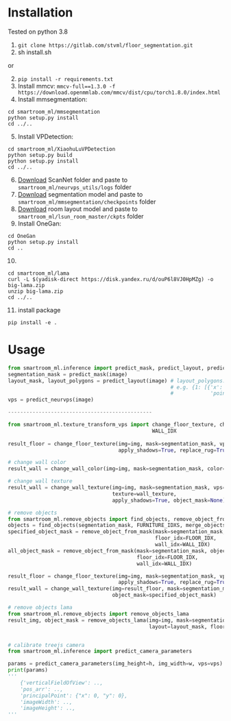 # Installation
Tested on python 3.8
1) `git clone https://gitlab.com/stvml/floor_segmentation.git`
2) sh install.sh
   
or


2) `pip install -r requirements.txt`
3) Install mmcv: `mmcv-full==1.3.0 -f https://download.openmmlab.com/mmcv/dist/cpu/torch1.8.0/index.html`
4) Install mmsegmentation: 
```shell
cd smartroom_ml/mmsegmentation
python setup.py install
cd ../..
```
5) Install VPDetection:
```shell
cd smartroom_ml/XiaohuLuVPDetection
python setup.py build
python setup.py install
cd ../..
```
6) [Download](https://drive.google.com/drive/folders/1okLUvvGEzqg-yvpwkjFBNsUtSrRDPT93?usp=sharing) ScanNet folder and paste to `smartroom_ml/neurvps_utils/logs` folder
7) [Download](https://github.com/SwinTransformer/storage/releases/download/v1.0.1/upernet_swin_base_patch4_window7_512x512.pth) segmentation model and paste to `smartroom_ml/mmsegmentation/checkpoints` folder
8) [Download](https://drive.google.com/file/d/1fgAZbE70v8ghTZaj4WSHzSlNb5NJreus/view?usp=sharing) room layout model and paste to `smartroom_ml/lsun_room_master/ckpts` folder
9) Install OneGan:
```shell
cd OneGan
python setup.py install
cd ..
```
10) 
```shell
cd smartroom_ml/lama
curl -L $(yadisk-direct https://disk.yandex.ru/d/ouP6l8VJ0HpMZg) -o big-lama.zip
unzip big-lama.zip
cd ../..
```
11) install package
```shell
pip install -e .
```
# Usage
```python
from smartroom_ml.inference import predict_mask, predict_layout, predict_neurvps
segmentation_mask = predict_mask(image)
layout_mask, layout_polygons = predict_layout(image) # layout_polygons: {segment_class: [points]} 
                                                     # e.g. {1: [{'x': 0.0030643513789581204, 'y': 0.0, 
                                                     #            'point_classes': [1]}, ...}
vps = predict_neurvps(image)

-----------------------------------------------

from smartroom_ml.texture_transform_vps import change_floor_texture, change_wall_color, change_wall_texture, FLOOR_IDX, \
                                               WALL_IDX
                                               
result_floor = change_floor_texture(img=img, mask=segmentation_mask, vps=vps, texture=texture, texture_angle=0,
                                    apply_shadows=True, replace_rug=True, object_mask=None)

# change wall color
result_wall = change_wall_color(img=img, mask=segmentation_mask, color='#A91D11', apply_shadows=True, object_mask=None)

# change wall texture
result_wall = change_wall_texture(img=img, mask=segmentation_mask, vps=vps, layout=layout,
                                  texture=wall_texture, 
                                  apply_shadows=True, object_mask=None)

# remove objects
from smartroom_ml.remove_objects import find_objects, remove_object_from_mask
objects = find_objects(segmentation_mask, FURNITURE_IDXS, merge_objects)
specified_object_mask = remove_object_from_mask(mask=segmentation_mask, object_mask=objects==OBJ_IDX, layout=layout_mask,
                                                floor_idx=FLOOR_IDX,
                                                wall_idx=WALL_IDX)
all_object_mask = remove_object_from_mask(mask=segmentation_mask, object_mask=objects!=0, layout=layout_mask,
                                          floor_idx=FLOOR_IDX,
                                          wall_idx=WALL_IDX)

result_floor = change_floor_texture(img=img, mask=segmentation_mask, vps=vps, texture=texture, texture_angle=0,
                                    apply_shadows=True, replace_rug=True, object_mask=specified_object_mask)
result_wall = change_wall_texture(img=result_floor, mask=segmentation_mask, vps=vps, texture=wall_texture, apply_shadows=True, 
                                  object_mask=specified_object_mask)

# remove objects lama
from smartroom_ml.remove_objects import remove_objects_lama
result_img, object_mask = remove_objects_lama(img=img, mask=segmentation_mask, object_mask=objects!=0, 
                                              layout=layout_mask, floor_idx=FLOOR_IDX, wall_idx=WALL_IDX)


# calibrate treejs camera
from smartroom_ml.inference import predict_camera_parameters

params = predict_camera_parameters(img_height=h, img_width=w, vps=vps) 
print(params)
'''
    {'verticalFieldOfView': ..,
    'pos_arr': ..,
    'principalPoint': {"x": 0, "y": 0},
    'imageWidth': ..,
    'imageHeight': ..,
'''



```